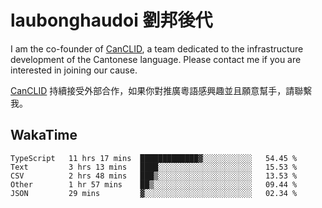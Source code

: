 # laubonghaudoi 劉邦後代

I am the co-founder of [CanCLID](https://github.com/CanCLID), a team dedicated to the infrastructure development of the Cantonese language. Please contact me if you are interested in joining our cause.

[CanCLID](https://github.com/CanCLID) 持續接受外部合作，如果你對推廣粵語感興趣並且願意幫手，請聯繫我。


## WakaTime

<!--START_SECTION:waka-->
```text
TypeScript   11 hrs 17 mins  █████████████▓░░░░░░░░░░░   54.45 % 
Text         3 hrs 13 mins   ████░░░░░░░░░░░░░░░░░░░░░   15.53 % 
CSV          2 hrs 48 mins   ███▒░░░░░░░░░░░░░░░░░░░░░   13.53 % 
Other        1 hr 57 mins    ██▒░░░░░░░░░░░░░░░░░░░░░░   09.44 % 
JSON         29 mins         ▓░░░░░░░░░░░░░░░░░░░░░░░░   02.34 % 
```
<!--END_SECTION:waka-->
